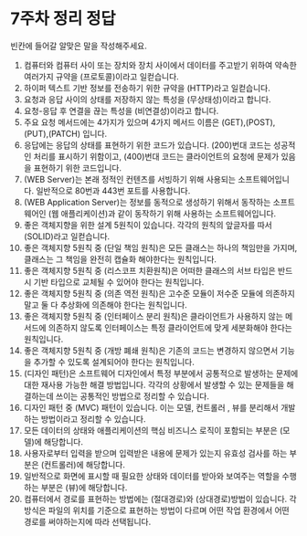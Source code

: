 # 7주차 정리 정답
빈칸에 들어갈 알맞은 말을 작성해주세요.  
1. 컴퓨터와 컴퓨터 사이 또는 장치와 장치 사이에서 데이터를 주고받기 위하여 약속한 여러가지 규약을 (프로토콜)이라고 일컫습니다.  
2. 하이퍼 텍스트 기반 정보를 전송하기 위한 규약을 (HTTP)라고 일컫습니다.  
3. 요청과 응답 사이의 상태를 저장하지 않는 특성을 (무상태성)이라고 합니다.  
4. 요청-응답 후 연결을 끊는 특성을 (비연결성)이라고 합니다.  
5. 주요 요청 메서드에는 4가지가 있으며 4가지 메서드 이름은 (GET),(POST),(PUT),(PATCH) 입니다.  
6. 응답에는 응답의 상태를 표현하기 위한 코드가 있습니다. (200)번대 코드는 성공적인 처리를 표시하기 위함이고, (400)번대 코드는 클라이언트의 요청에 문제가 있음을 표현하기 위한 코드입니다.  
7. (WEB Server)는 본래 정적인 컨텐츠를 서빙하기 위해 사용되는 소프트웨어입니다. 일반적으로 80번과 443번 포트를 사용합니다.  
8. (WEB Application Server)는 정보를 동적으로 생성하기 위해서 동작하는 소프트웨어인 (웹 애플리케이션)과 같이 동작하기 위해 사용하는 소프트웨어입니다.  
9. 좋은 객체지향을 위한 설계 5원칙이 있습니다. 각각의 원칙의 앞글자를 따서 (SOLID)라고 일컫습니다.  
10. 좋은 객체지향 5원칙 중 (단일 책임 원칙)은 모든 클래스는 하나의 책임만을 가지며, 클래스는 그 책임을 완전히 캡슐화 해야한다는 원칙입니다.  
11. 좋은 객체지향 5원칙 중 (리스코프 치환원칙)은 어떠한 클래스의 서브 타입은 반드시 기반 타입으로 교체될 수 있어야 한다는 원칙입니다.  
12. 좋은 객체지향 5원칙 중 (의존 역전 원칙)은 고수준 모듈이 저수준 모듈에 의존하지 말고 둘 다 추상화에 의존해야 한다는 원칙입니다.  
13. 좋은 객체지향 5원칙 중  (인터페이스 분리 원칙)은 클라이언트가 사용하지 않는 메서드에 의존하지 않도록 인터페이스는 특정 클라이언트에 맞게 세분화해야 한다는 원칙입니다.  
14. 좋은 객체지향 5원칙 중 (개방 폐쇄 원칙)은 기존의 코드는 변경하지 않으면서 기능을 추가할 수 있도록 설계되어야 한다는 원칙입니다.  
15. (디자인 패턴)은 소프트웨어 디자인에서 특정 부분에서 공통적으로 발생하는 문제에 대한 재사용 가능한 해결 방법입니다. 각각의 상황에서 발생할 수 있는 문제들을 해결하는데 쓰이는 공통적인 방법으로 정리할 수 있습니다.  
16. 디자인 패턴 중 (MVC) 패턴이 있습니다. 이는 모델, 컨트롤러 , 뷰를 분리해서 개발하는 방법이라고 정리할 수 있습니다.  
17. 모든 데이터의 상태와 애플리케이션의 핵심 비즈니스 로직이 포함되는 부분은 (모델)에 해당합니다.  
18. 사용자로부터 입력을 받으며 입력받은 내용에 문제가 있는지 유효성 검사를 하는 부분은 (컨트롤러)에 해당합니다.  
19. 일반적으로 화면에 표시할 때 필요한 상태와 데이터를 받아와 보여주는 역할을 수행하는 부분은 (뷰)에 해당합니다.   
20. 컴퓨터에서 경로를 표현하는 방법에는 (절대경로)와 (상대경로)방법이 있습니다. 각 방식은 파일의 위치를 기준으로 표현하는 방법이 다르며 어떤 작업 환경에서 어떤 경로를 써야하는지에 따라 선택됩니다.  

